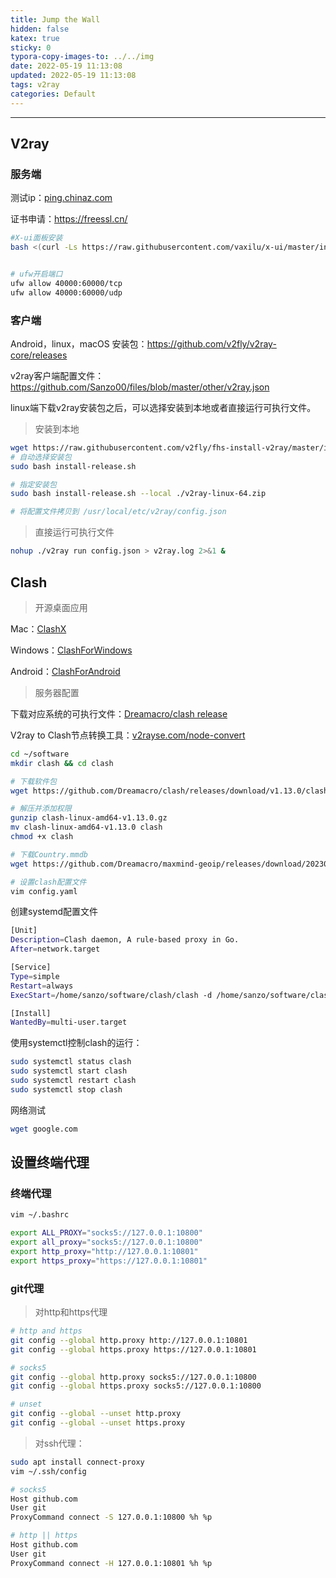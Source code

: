 ```yaml
---
title: Jump the Wall
hidden: false
katex: true
sticky: 0
typora-copy-images-to: ../../img
date: 2022-05-19 11:13:08
updated: 2022-05-19 11:13:08
tags: v2ray
categories: Default
---
```




<!-- more -->

---



## V2ray



### 服务端

测试ip：[ping.chinaz.com](https://ping.chinaz.com)

证书申请：https://freessl.cn/

```bash
#X-ui面板安装
bash <(curl -Ls https://raw.githubusercontent.com/vaxilu/x-ui/master/install.sh)


# ufw开启端口
ufw allow 40000:60000/tcp
ufw allow 40000:60000/udp
```



### 客户端

Android，linux，macOS 安装包：https://github.com/v2fly/v2ray-core/releases

v2ray客户端配置文件：https://github.com/Sanzo00/files/blob/master/other/v2ray.json

linux端下载v2ray安装包之后，可以选择安装到本地或者直接运行可执行文件。

> 安装到本地

```bash
wget https://raw.githubusercontent.com/v2fly/fhs-install-v2ray/master/install-release.sh
# 自动选择安装包
sudo bash install-release.sh

# 指定安装包
sudo bash install-release.sh --local ./v2ray-linux-64.zip

# 将配置文件拷贝到 /usr/local/etc/v2ray/config.json
```



> 直接运行可执行文件

```bash
nohup ./v2ray run config.json > v2ray.log 2>&1 &
```



## Clash

> 开源桌面应用

Mac：[ClashX](https://github.com/yichengchen/clashX)

Windows：[ClashForWindows](https://github.com/Fndroid/clash_for_windows_pkg/releases)

Android：[ClashForAndroid](https://github.com/Kr328/ClashForAndroid)





> 服务器配置

下载对应系统的可执行文件：[Dreamacro/clash  release](https://github.com/Dreamacro/clash/releases)

V2ray to Clash节点转换工具：[v2rayse.com/node-convert](https://v2rayse.com/node-convert)



```bash
cd ~/software
mkdir clash && cd clash

# 下载软件包
wget https://github.com/Dreamacro/clash/releases/download/v1.13.0/clash-linux-amd64-v1.13.0.gz

# 解压并添加权限
gunzip clash-linux-amd64-v1.13.0.gz
mv clash-linux-amd64-v1.13.0 clash
chmod +x clash

# 下载Country.mmdb
wget https://github.com/Dreamacro/maxmind-geoip/releases/download/20230312/Country.mmdb

# 设置clash配置文件
vim config.yaml

```



创建systemd配置文件

```bash
[Unit]
Description=Clash daemon, A rule-based proxy in Go.
After=network.target

[Service]
Type=simple
Restart=always
ExecStart=/home/sanzo/software/clash/clash -d /home/sanzo/software/clash/

[Install]
WantedBy=multi-user.target
```



使用systemctl控制clash的运行：

```bash
sudo systemctl status clash
sudo systemctl start clash
sudo systemctl restart clash
sudo systemctl stop clash
```



网络测试

```bash
wget google.com
```











## 设置终端代理

### 终端代理

```bash
vim ~/.bashrc

export ALL_PROXY="socks5://127.0.0.1:10800"
export all_proxy="socks5://127.0.0.1:10800"
export http_proxy="http://127.0.0.1:10801"
export https_proxy="https://127.0.0.1:10801"
```



### git代理

> 对http和https代理

```bash
# http and https
git config --global http.proxy http://127.0.0.1:10801
git config --global https.proxy https://127.0.0.1:10801

# socks5
git config --global http.proxy socks5://127.0.0.1:10800
git config --global https.proxy socks5://127.0.0.1:10800

# unset
git config --global --unset http.proxy
git config --global --unset https.proxy
```



> 对ssh代理：

```bash
sudo apt install connect-proxy
vim ~/.ssh/config

# socks5
Host github.com
User git
ProxyCommand connect -S 127.0.0.1:10800 %h %p

# http || https
Host github.com
User git
ProxyCommand connect -H 127.0.0.1:10801 %h %p
```





<!-- Q.E.D. -->
